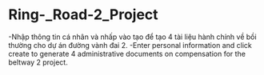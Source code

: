 # Ring-_Road-2_Project
-Nhập thông tin cá nhân và nhấp vào tạo để tạo 4 tài liệu hành chính về bồi thường cho dự án đường vành đai 2.
-Enter personal information and click create to generate 4 administrative documents on compensation for the beltway 2 project.
